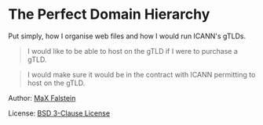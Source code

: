 # The Perfect Domain Hierarchy

Put simply, how I organise web files and how I would run ICANN's gTLDs.

> I would like to be able to host on the gTLD if I were to purchase a gTLD.

> I would make sure it would be in the contract with ICANN permitting to host on the gTLD.

Author: [MaX Falstein]

License: [BSD 3-Clause License]

[MaX Falstein]: https://lnk.bio/MaX
[BSD 3-Clause License]: https://github.com/MaXFalstein/perfect-domain-hierarchy/blob/master/LICENSE
